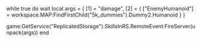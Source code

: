 while true do wait
local args = {
    [1] = "damage",
    [2] = {
        ["EnemyHumanoid"] = workspace.MAP:FindFirstChild("5k_dummies").Dummy2.Humanoid
    }
}

game:GetService("ReplicatedStorage").SkillsInRS.RemoteEvent:FireServer(unpack(args))
end
